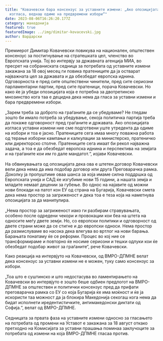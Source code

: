 ```yaml
---
title: "Ковачевски бара консензус за уставните измени: „Ако опозицијата ги
  изгласа, веднаш одиме на предвремени избори“"
date: 2023-08-06T16:26:20.177Z
category: македонија
featured: true
featuredImage: ../img/dimitar-kovacevski.jpg
author: Вардарски
---
```

<!--StartFragment-->

Премиерот Димитар Ковачевски повикува на национален, општествен консензус за постигнување на стратешката цел, членство во Европската унија. Тој во интервју за државната агенција МИА, во пресрет на собраниската седница за потребата од уставните измени закажана за 18 овој месец ги повика пратениците да ја остварат најважната цел за државата и да обезбедат европска иднина. Одговорноста е пред сите општествени чинители, пред сите сериозни парламентарни партии, пред сите пратеници, порача Ковачевски. Но како ќе ја убеди опозицијата која е потребна за двотретинско мнозинство кога таа е децидна дека нема да гласа за уставни измени и бара предвремени избори.\
\
„Зарем треба за доброто на граѓаните да се убедуваме? Не гледам зошто би имало потреба за убедување, секоја политичка партија треба да покаже одговорност пред граѓаните и државата. Ако опозицијата изгласа уставни измени ние сме подготвени уште утредента да одиме на избори и тоа е јасно. Пратениците сега имаа многу поважна работа од терање изборни кампањи и калкулации за министерско, пратеничко или директорско столче. Пратениците сега имаат би рекол најважна задача, а тоа е да обезбедат европска иднина и перспектива на земјата и на граѓаните кои им го дале мандатот.“, изјави Ковачевски.\
\
На обвинувањата од опозицијата дека ова е штетен договор Ковачевски вели дека нема да има подобар договор или друга Преговарачка рамка. Доколку ја пропуштиме оваа шанса за која имаме силна поддршка од Европската унија и САД ќе изгубиме нови 15 години, а нашата земја и младите немаат децении за губење. Во однос на најавите од можни нови блокади на патот кон ЕУ од страна на Бугарија, Ковачевски смета дека нема простор за загриженост и дека тоа е теза која на наметнува опозицијата за да манипулира.\
\
„Нема простор за загриженост иако ги разбирам стравувањата, особено после одредени чекори и провокации кои беа на штета на односите меѓу двете земји. Но, со европски политики и одговорност од двете страни може да се стигне и до европски односи. Нема простор да размислуваме во насока дека влегува во вртлог на нови барања. Барањата понатаму ќе се реформи. Процес во кој ние се трансформираме и повторно ќе носиме сериозни и тешки одлуки кои ќе обезбедат подобар живот за граѓаните“, рече Ковачевски.

Како реакција на интервјуто на Ковачевски, од ВМРО-ДПМНЕ велат дека консензус за уставни измени не е можен, туку само консензус за избори.\
\
„Тоа што е суштинско и што недостасува во ламентирањето на Ковачевски во интервјуто е зошто беше одбиен предлогот на ВМРО-ДПМНЕ за општествен и политички консензус пред да прифати преговарачка рамка со ЕУ со која Бугарија ќе има моќност и ќе ја искористи таа можност да ја блокира Македонија секогаш кога нема да бидат исполнети иредентистичките, антимакедонски диктати од Софија.“, велат од ВМРО-ДПМНЕ.\
\
Седницата за првата фаза на уставните измени односно за гласањето на потребата од промени на Уставот е закажана за 18 август откако претходно на Комисијата за уставни прашања поминаа заклучоците за потребата од измени на која ВМРО-ДПМНЕ гласаа против.

<!--EndFragment-->